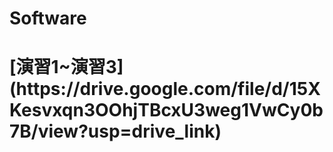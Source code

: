 # Software
<h1>[演習1~演習3](https://drive.google.com/file/d/15XKesvxqn3OOhjTBcxU3weg1VwCy0b7B/view?usp=drive_link)</h1>
